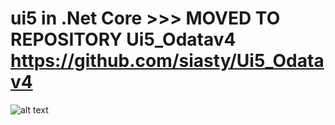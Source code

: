 # ui5 in .Net Core >>> MOVED TO REPOSITORY Ui5_Odatav4 https://github.com/siasty/Ui5_Odatav4
![alt text](https://github.com/siasty/ui5/blob/master/3.jpg)

